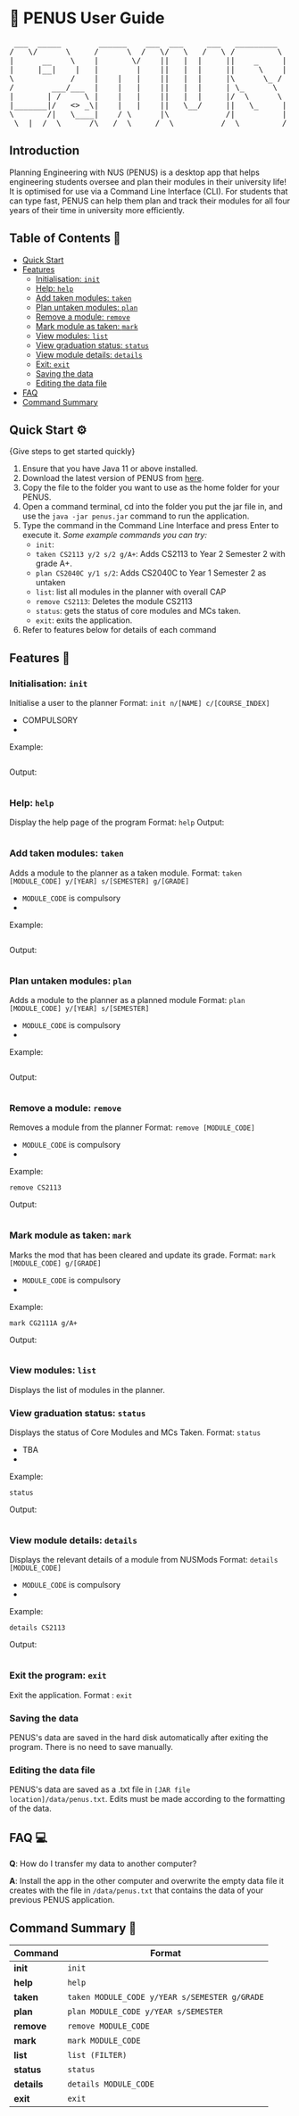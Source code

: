 # 📜 PENUS User Guide

<pre>
 ___  _____        ______    ___  ___     ___   _________
/   \/      \     /      \  /   \/   \   /   \ /         \ 
|      __    \    |       \/    ||   |  |     ||    _     |
|     |__|    |   |        |    ||   |  |     ||     \    |
\            /    |    |   |    ||   |  |     |\      \_ /
/        ___/___  |    |   |    ||   |  |     | \_      \
|       | /     \ |    |   |    ||   |  |     |/  \      \
|_______|/   <> _\|    |   |    ||   \__/     ||   \_     |
\       /|   \____|    / \      |\            /|          |
 \__|__/  \______/\___/  \_____/  \__________/  \_________/
</pre>

## Introduction

Planning Engineering with NUS (PENUS) is a desktop app that helps engineering students oversee and plan their modules in their university life! It is optimised for use via a Command Line Interface (CLI). For students that can type fast, PENUS can help them plan and track their modules for all four years of their time in university more efficiently.

## Table of Contents 📔
- [Quick Start](#quick-start-⚙️)
- [Features](#features-👾)
    + [Initialisation: `init`](#initialisation-init)
    + [Help: `help`](#help-help)
    + [Add taken modules: `taken`](#add-taken-modules-taken)
    + [Plan untaken modules: `plan`](#plan-untaken-modules-plan)
    + [Remove a module: `remove`](#remove-a-module-remove)
    + [Mark module as taken: `mark`](#mark-module-as-taken-mark)
    + [View modules: `list`](#view-modules-list)
    + [View graduation status: `status`](#view-graduation-status-status)
    + [View module details: `details`](#view-module-details-details)
    + [Exit: `exit`](#exit-the-program-exit)
    + [Saving the data](#saving-the-data)
    + [Editing the data file](#editing-the-data-file)
- [FAQ](#faq-💻)
- [Command Summary](#command-summary-🔑)

## Quick Start ⚙️

{Give steps to get started quickly}

1. Ensure that you have Java 11 or above installed.
2. Download the latest version of PENUS from [here](https://github.com/AY2223S2-CS2113-T11-2/tp/releases/download/v2.0/penus.jar).
3. Copy the file to the folder you want to use as the home folder for your PENUS.
4. Open a command terminal, cd into the folder you put the jar file in, and use the `java -jar penus.jar` command to run the application.
5. Type the command in the Command Line Interface and press Enter to execute it.
_Some example commands you can try:_
    - `init`:
    - `taken CS2113 y/2 s/2 g/A+`: Adds CS2113 to Year 2 Semester 2 with grade A+.
    - `plan CS2040C y/1 s/2`: Adds CS2040C to Year 1 Semester 2 as untaken
    - `list`: list all modules in the planner with overall CAP
    - `remove CS2113`: Deletes the module CS2113
    - `status`: gets the status of core modules and MCs taken.
    - `exit`: exits the application.
6. Refer to features below for details of each command



## Features 👾

### Initialisation: `init`
Initialise a user to the planner
Format: `init n/[NAME] c/[COURSE_INDEX]`
- COMPULSORY
- 

Example:
```
```
Output:
```
```

### Help: `help`
Display the help page of the program
Format: `help`
Output:
```
```

### Add taken modules: `taken`
Adds a module to the planner as a taken module.
Format: `taken [MODULE_CODE] y/[YEAR] s/[SEMESTER] g/[GRADE]`
- `MODULE_CODE` is compulsory
- 

Example:
```

```
Output:
```
```


### Plan untaken modules: `plan`
Adds a module to the planner as a planned module
Format: `plan [MODULE_CODE] y/[YEAR] s/[SEMESTER]`
- `MODULE_CODE` is compulsory
- 

Example:
```
```
Output:
```
```


### Remove a module: `remove`
Removes a module from the planner
Format: `remove [MODULE_CODE]`
- `MODULE_CODE` is compulsory
- 

Example:
```
remove CS2113
```
Output:
```
```


### Mark module as taken: `mark`
Marks the mod that has been cleared and update its grade.
Format: `mark [MODULE_CODE] g/[GRADE]`
- `MODULE_CODE` is compulsory
- 

Example:
```
mark CG2111A g/A+
```
Output:
```
```

### View modules: `list`
Displays the list of modules in the planner.


### View graduation status: `status`
Displays the status of Core Modules and MCs Taken.
Format: `status`
- TBA
- 

Example: 
```
status
```
Output:
```
```

### View module details: `details`
Displays the relevant details of a module from NUSMods
Format: `details [MODULE_CODE]`
- `MODULE_CODE` is compulsory
- 

Example:
```
details CS2113
```
Output:
```
```


### Exit the program: `exit`
Exit the application.
Format : `exit`

### Saving the data
PENUS's data are saved in the hard disk automatically after exiting the program. 
There is no need to save manually.


### Editing the data file
PENUS's data are saved as a .txt file in `[JAR file location]/data/penus.txt`. 
Edits must be made according to the formatting of the data.



## FAQ 💻

**Q**: How do I transfer my data to another computer? 

**A**: Install the app in the other computer and overwrite the empty data file it creates with the file in `/data/penus.txt` that contains the data of your previous PENUS application.


## Command Summary 🔑

| Command      | Format                                        |
|--------------|-----------------------------------------------|
| **init**     | `init`                                        |
| **help**     | `help`                                        |
| **taken**    | `taken MODULE_CODE y/YEAR s/SEMESTER g/GRADE` |
| **plan**     | `plan MODULE_CODE y/YEAR s/SEMESTER`          |
| **remove**   | `remove MODULE_CODE`                          |
| **mark**     | `mark MODULE_CODE`                            |
| **list**     | `list (FILTER)`                                        |
| **status**   | `status`                                      |
| **details**  | `details MODULE_CODE`                         |
| **exit**     | `exit`                                        |